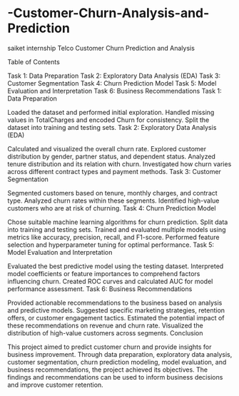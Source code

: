 # -Customer-Churn-Analysis-and-Prediction
saiket internship 
Telco Customer Churn Prediction and Analysis

Table of Contents

Task 1: Data Preparation
Task 2: Exploratory Data Analysis (EDA)
Task 3: Customer Segmentation
Task 4: Churn Prediction Model
Task 5: Model Evaluation and Interpretation
Task 6: Business Recommendations
Task 1: Data Preparation

Loaded the dataset and performed initial exploration.
Handled missing values in TotalCharges and encoded Churn for consistency.
Split the dataset into training and testing sets.
Task 2: Exploratory Data Analysis (EDA)

Calculated and visualized the overall churn rate.
Explored customer distribution by gender, partner status, and dependent status.
Analyzed tenure distribution and its relation with churn.
Investigated how churn varies across different contract types and payment methods.
Task 3: Customer Segmentation

Segmented customers based on tenure, monthly charges, and contract type.
Analyzed churn rates within these segments.
Identified high-value customers who are at risk of churning.
Task 4: Churn Prediction Model

Chose suitable machine learning algorithms for churn prediction.
Split data into training and testing sets.
Trained and evaluated multiple models using metrics like accuracy, precision, recall, and F1-score.
Performed feature selection and hyperparameter tuning for optimal performance.
Task 5: Model Evaluation and Interpretation

Evaluated the best predictive model using the testing dataset.
Interpreted model coefficients or feature importances to comprehend factors influencing churn.
Created ROC curves and calculated AUC for model performance assessment.
Task 6: Business Recommendations

Provided actionable recommendations to the business based on analysis and predictive models.
Suggested specific marketing strategies, retention offers, or customer engagement tactics.
Estimated the potential impact of these recommendations on revenue and churn rate.
Visualized the distribution of high-value customers across segments.
Conclusion

This project aimed to predict customer churn and provide insights for business improvement. Through data preparation, exploratory data analysis, customer segmentation, churn prediction modeling, model evaluation, and business recommendations, the project achieved its objectives. The findings and recommendations can be used to inform business decisions and improve customer retention.
